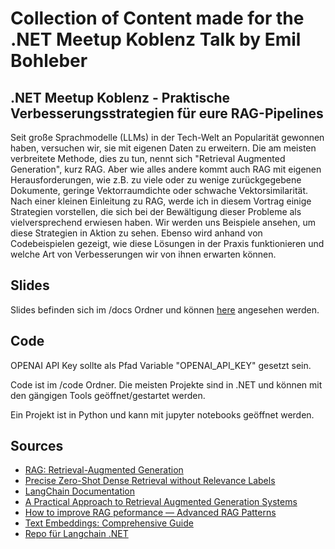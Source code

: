 # Collection of Content made for the .NET Meetup Koblenz Talk by Emil Bohleber

## .NET Meetup Koblenz - Praktische Verbesserungsstrategien für eure RAG-Pipelines

Seit große Sprachmodelle (LLMs) in der Tech-Welt an Popularität gewonnen haben, versuchen wir, sie mit eigenen Daten zu erweitern. Die am meisten verbreitete Methode, dies zu tun, nennt sich "Retrieval Augmented Generation", kurz RAG. Aber wie alles andere kommt auch RAG mit eigenen Herausforderungen, wie z.B. zu viele oder zu wenige zurückgegebene Dokumente, geringe Vektorraumdichte oder schwache Vektorsimilarität.
Nach einer kleinen Einleitung zu RAG, werde ich in diesem Vortrag einige Strategien vorstellen, die sich bei der Bewältigung dieser Probleme als vielversprechend erwiesen haben. Wir werden uns Beispiele ansehen, um diese Strategien in Aktion zu sehen. Ebenso wird anhand von Codebeispielen gezeigt, wie diese Lösungen in der Praxis funktionieren und welche Art von Verbesserungen wir von ihnen erwarten können.

## Slides

Slides befinden sich im /docs Ordner und können [here](https://brickmakersgmbh.github.io/DNUG_RAG) angesehen werden.

## Code

OPENAI API Key sollte als Pfad Variable "OPENAI_API_KEY" gesetzt sein.

Code ist im /code Ordner. Die meisten Projekte sind in .NET und können mit den gängigen Tools geöffnet/gestartet werden.

Ein Projekt ist in Python und kann mit jupyter notebooks geöffnet werden.

## Sources

- [RAG: Retrieval-Augmented Generation](https://arxiv.org/abs/2005.11401)
- [Precise Zero-Shot Dense Retrieval without Relevance Labels](<https://arxiv.org/pdf/2212.10496.pdf>)
- [LangChain Documentation](https://python.langchain.com/docs/get_started)
- [A Practical Approach to Retrieval Augmented Generation Systems](https://mallahyari.github.io/rag-ebook/04_advanced_rag.html)
- [How to improve RAG peformance — Advanced RAG Patterns](https://cloudatlas.me/how-to-improve-rag-peformance-advanced-rag-patterns-part2-0c84e2df66e6)
- [Text Embeddings: Comprehensive Guide](https://towardsdatascience.com/text-embeddings-comprehensive-guide-afd97fce8fb5)
- [Repo für Langchain .NET](https://github.com/tryAGI/LangChain)
